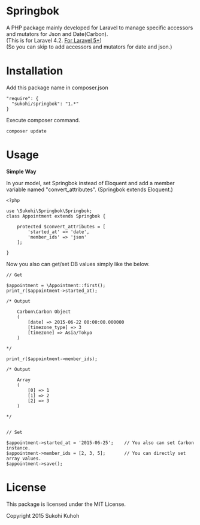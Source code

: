# Springbok
A PHP package mainly developed for Laravel to manage specific accessors and mutators for Json and Date(Carbon).  
(This is for Laravel 4.2. [For Laravel 5+](https://github.com/SUKOHI/Springbok))  
(So you can skip to add accessors and mutators for date and json.)

Installation
====

Add this package name in composer.json

    "require": {
      "sukohi/springbok": "1.*"
    }

Execute composer command.

    composer update
    
Usage
====

**Simple Way**  

In your model, set Springbok instead of Eloquent and add a member variable named "convert_attributes".
(Springbok extends Eloquent.)

    <?php
    
    use \Sukohi\Springbok\Springbok;
    class Appointment extends Springbok {
    
        protected $convert_attributes = [
            'started_at' => 'date',
            'member_ids' => 'json'
        ];
    
    }

Now you also can get/set DB values simply like the below.

    // Get

    $appointment = \Appointment::first();
    print_r($appointment->started_at);

    /* Output

        Carbon\Carbon Object
        (
            [date] => 2015-06-22 00:00:00.000000
            [timezone_type] => 3
            [timezone] => Asia/Tokyo
        )

    */

    print_r($appointment->member_ids);

    /* Output

        Array
        (
            [0] => 1
            [1] => 2
            [2] => 3
        )

    */


    // Set

    $appointment->started_at = '2015-06-25';    // You also can set Carbon instance.
    $appointment->member_ids = [2, 3, 5];       // You can directly set array values.
    $appointment->save();
    
        
License
====
This package is licensed under the MIT License.

Copyright 2015 Sukohi Kuhoh
